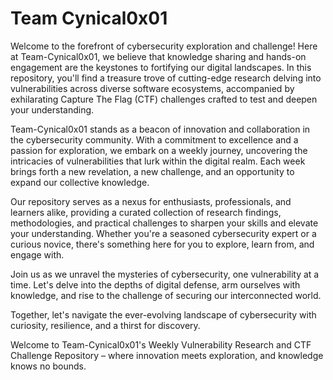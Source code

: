 # Team Cynical0x01

Welcome to the forefront of cybersecurity exploration and challenge! Here at Team-Cynical0x01, we believe that knowledge sharing and hands-on engagement are the keystones to fortifying our digital landscapes. In this repository, you'll find a treasure trove of cutting-edge research delving into vulnerabilities across diverse software ecosystems, accompanied by exhilarating Capture The Flag (CTF) challenges crafted to test and deepen your understanding.

Team-Cynical0x01 stands as a beacon of innovation and collaboration in the cybersecurity community. With a commitment to excellence and a passion for exploration, we embark on a weekly journey, uncovering the intricacies of vulnerabilities that lurk within the digital realm. Each week brings forth a new revelation, a new challenge, and an opportunity to expand our collective knowledge.

Our repository serves as a nexus for enthusiasts, professionals, and learners alike, providing a curated collection of research findings, methodologies, and practical challenges to sharpen your skills and elevate your understanding. Whether you're a seasoned cybersecurity expert or a curious novice, there's something here for you to explore, learn from, and engage with.

Join us as we unravel the mysteries of cybersecurity, one vulnerability at a time. Let's delve into the depths of digital defense, arm ourselves with knowledge, and rise to the challenge of securing our interconnected world.

Together, let's navigate the ever-evolving landscape of cybersecurity with curiosity, resilience, and a thirst for discovery.

Welcome to Team-Cynical0x01's Weekly Vulnerability Research and CTF Challenge Repository – where innovation meets exploration, and knowledge knows no bounds.
